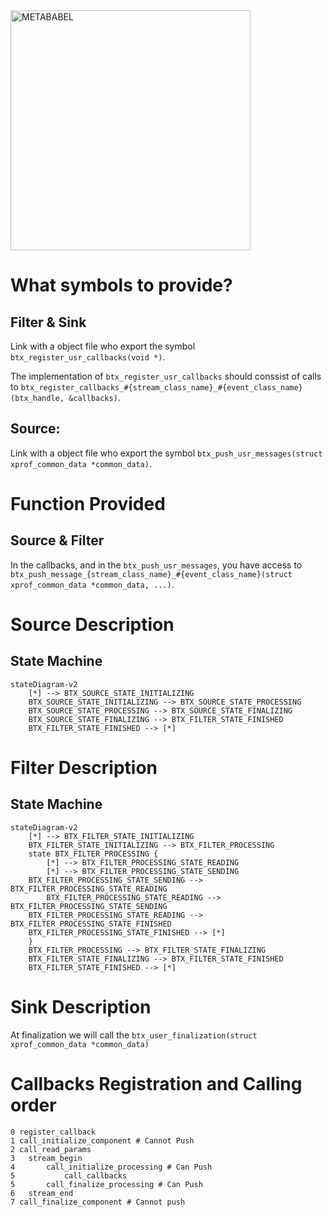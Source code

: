 <img width="384" alt="METABABEL" src="https://user-images.githubusercontent.com/6524907/217338770-ab69a6c8-f0fa-4e00-9b8f-bf5d2192d0bd.png">

# What symbols to provide?

## Filter & Sink

Link with a object file who export the symbol `btx_register_usr_callbacks(void *)`.

The implementation of `btx_register_usr_callbacks` should conssist of calls to `btx_register_callbacks_#{stream_class_name}_#{event_class_name}(btx_handle, &callbacks)`.

## Source:

Link with a object file who export the symbol `btx_push_usr_messages(struct xprof_common_data *common_data)`.

# Function Provided

## Source & Filter
	
In the callbacks, and in the `btx_push_usr_messages`, you have access to `btx_push_message_{stream_class_name}_#{event_class_name}(struct xprof_common_data *common_data, ...)`.


# Source Description

## State Machine

```mermaid
stateDiagram-v2
    [*] --> BTX_SOURCE_STATE_INITIALIZING
    BTX_SOURCE_STATE_INITIALIZING --> BTX_SOURCE_STATE_PROCESSING
    BTX_SOURCE_STATE_PROCESSING --> BTX_SOURCE_STATE_FINALIZING
    BTX_SOURCE_STATE_FINALIZING --> BTX_FILTER_STATE_FINISHED
    BTX_FILTER_STATE_FINISHED --> [*]
```

# Filter Description

## State Machine

```mermaid
stateDiagram-v2
    [*] --> BTX_FILTER_STATE_INITIALIZING
    BTX_FILTER_STATE_INITIALIZING --> BTX_FILTER_PROCESSING
    state BTX_FILTER_PROCESSING {
        [*] --> BTX_FILTER_PROCESSING_STATE_READING
        [*] --> BTX_FILTER_PROCESSING_STATE_SENDING
	BTX_FILTER_PROCESSING_STATE_SENDING --> BTX_FILTER_PROCESSING_STATE_READING
    	BTX_FILTER_PROCESSING_STATE_READING --> BTX_FILTER_PROCESSING_STATE_SENDING
	BTX_FILTER_PROCESSING_STATE_READING --> BTX_FILTER_PROCESSING_STATE_FINISHED
	BTX_FILTER_PROCESSING_STATE_FINISHED --> [*]
    }
    BTX_FILTER_PROCESSING --> BTX_FILTER_STATE_FINALIZING
    BTX_FILTER_STATE_FINALIZING --> BTX_FILTER_STATE_FINISHED
    BTX_FILTER_STATE_FINISHED --> [*]
```

# Sink Description

At finalization we will call the `btx_user_finalization(struct xprof_common_data *common_data)`

# Callbacks Registration and Calling order
 
```
0 register_callback
1 call_initialize_component # Cannot Push
2 call_read_params
3   stream_begin
4       call_initialize_processing # Can Push
5           call_callbacks
5       call_finalize_processing # Can Push
6   stream_end
7 call_finalize_component # Cannot push
```
